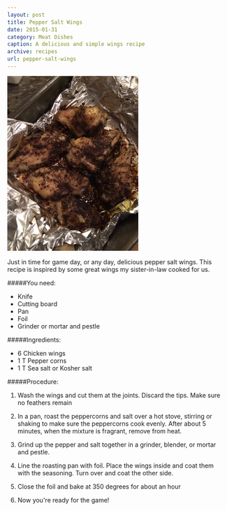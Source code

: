 ```yaml
---
layout: post
title: Pepper Salt Wings
date: 2015-01-31
category: Meat Dishes
caption: A delicious and simple wings recipe
archive: recipes
url: pepper-salt-wings
---
```

<img src="/img/wings.jpg">

Just in time for game day, or any day, delicious pepper salt wings. This recipe is inspired by some great wings my sister-in-law cooked for us.

#####You need:

* Knife
* Cutting board
* Pan
* Foil
* Grinder or mortar and pestle

#####Ingredients:

* 6 Chicken wings
* 1 T Pepper corns
* 1 T Sea salt or Kosher salt

#####Procedure:

1. Wash the wings and cut them at the joints. Discard the tips. Make sure no feathers remain 

2. In a pan, roast the peppercorns and salt over a hot stove, stirring or shaking to make sure the peppercorns cook evenly. After about 5 minutes, when the mixture is fragrant, remove from heat.

3. Grind up the pepper and salt together in a grinder, blender, or mortar and pestle.

4. Line the roasting pan with foil. Place the wings inside and coat them with the seasoning. Turn over and coat the other side.

5. Close the foil and bake at 350 degrees for about an hour

6. Now you're ready for the game!